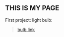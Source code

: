 ## THIS IS MY PAGE

First project: light bulb: 

>[bulb link](https://github.com/Ap08062000/bulb/hello.html)
